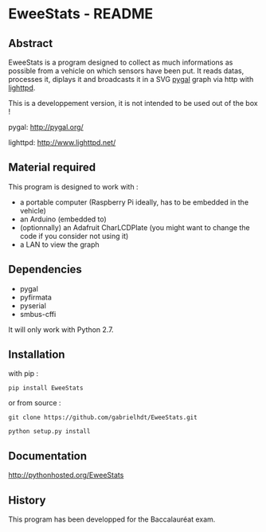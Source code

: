 EweeStats - README
==================

Abstract
--------

EweeStats is a program designed to collect as much informations as possible from a vehicle on which sensors have been put.
It reads datas, processes it, diplays it and broadcasts it in a SVG [pygal](http://pygal.org) graph via http with [lighttpd](http://www.lighttpd.org).

This is a developpement version, it is not intended to be used out of the box !

pygal: http://pygal.org/

lighttpd: http://www.lighttpd.net/

Material required
-----------------

This program is designed to work with :

* a portable computer (Raspberry Pi ideally, has to be embedded in the vehicle)
* an Arduino (embedded to)
* (optionnally) an Adafruit CharLCDPlate (you might want to change the code if you consider not using it)
* a LAN to view the graph

Dependencies
------------

* pygal
* pyfirmata
* pyserial
* smbus-cffi

It will only work with Python 2.7.

Installation
------------

with pip :

`pip install EweeStats`

or from source :

`git clone https://github.com/gabrielhdt/EweeStats.git`

`python setup.py install`

Documentation
-------------

http://pythonhosted.org/EweeStats

History
-------

This program has been developped for the Baccalauréat exam.
